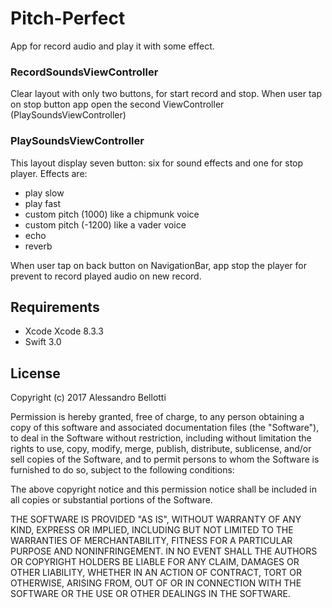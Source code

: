 # Pitch-Perfect

App for record audio and play it with some effect.

### RecordSoundsViewController

Clear layout with only two buttons, for start record and stop.
When user tap on stop button app open the second ViewController (PlaySoundsViewController)

### PlaySoundsViewController
This layout display seven button: six for sound effects and one for stop player.
Effects are: 
- play slow
- play fast
- custom pitch (1000) like a chipmunk voice
- custom pitch (-1200) like a vader voice
- echo
- reverb

When user tap on back button on NavigationBar, app stop the player for prevent to record played audio on new record.

## Requirements

- Xcode Xcode 8.3.3
- Swift 3.0

## License

Copyright (c) 2017 Alessandro Bellotti

Permission is hereby granted, free of charge, to any person obtaining a copy of this software and associated documentation files (the "Software"), to deal in the Software without restriction, including without limitation the rights to use, copy, modify, merge, publish, distribute, sublicense, and/or sell copies of the Software, and to permit persons to whom the Software is furnished to do so, subject to the following conditions:

The above copyright notice and this permission notice shall be included in all copies or substantial portions of the Software.

THE SOFTWARE IS PROVIDED "AS IS", WITHOUT WARRANTY OF ANY KIND, EXPRESS OR IMPLIED, INCLUDING BUT NOT LIMITED TO THE WARRANTIES OF MERCHANTABILITY, FITNESS FOR A PARTICULAR PURPOSE AND NONINFRINGEMENT. IN NO EVENT SHALL THE AUTHORS OR COPYRIGHT HOLDERS BE LIABLE FOR ANY CLAIM, DAMAGES OR OTHER LIABILITY, WHETHER IN AN ACTION OF CONTRACT, TORT OR OTHERWISE, ARISING FROM, OUT OF OR IN CONNECTION WITH THE SOFTWARE OR THE USE OR OTHER DEALINGS IN THE SOFTWARE.
